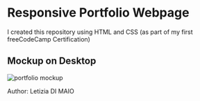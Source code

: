 # Responsive Portfolio Webpage

I created this repository using HTML and CSS 
(as part of my first freeCodeCamp Certification)

## Mockup on Desktop

<img src="https://user-images.githubusercontent.com/109817389/181936019-6b51e069-5a0b-48b2-acf2-5892e7663c4f.JPG" alt="portfolio mockup" />

Author: Letizia DI MAIO
